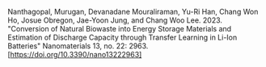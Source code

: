 Nanthagopal, Murugan, Devanadane Mouraliraman, Yu-Ri Han, Chang Won Ho, Josue Obregon, Jae-Yoon Jung, and Chang Woo Lee. 2023. "Conversion of Natural Biowaste into Energy Storage Materials and Estimation of Discharge Capacity through Transfer Learning in Li-Ion Batteries" Nanomaterials 13, no. 22: 2963.     
[https://doi.org/10.3390/nano13222963]
